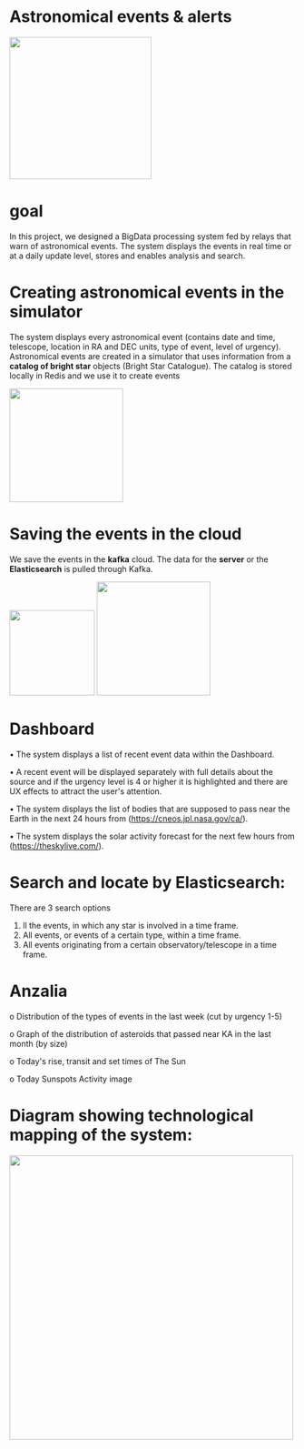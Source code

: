 # Astronomical events & alerts # 
 <img width="250" src="https://github.com/einav242/BIG-DATA/blob/main/images/WhatsApp%20Image%202023-07-25%20at%2014.58.58.jpeg">

# **goal**
In this project, we designed a BigData processing system fed by relays that warn of astronomical events.
The system displays the events in real time or at a daily update level, stores and enables analysis and search.

# **Creating astronomical events in the simulator**
The system displays every astronomical event (contains date and time, telescope, location in RA and DEC units, type of event, level of urgency).
Astronomical events are created in a simulator that uses information from a **catalog of bright star**  objects (Bright Star Catalogue).
The catalog is stored locally in Redis and we use it to create events


<img width="200" src="https://github.com/einav242/BIG-DATA/blob/main/images/REDIS.jpg">


# **Saving the events in the cloud** 
We save the events in the **kafka** cloud.
The data for the **server** or the **Elasticsearch** is pulled through Kafka.

 <img width="150" src="https://github.com/einav242/BIG-DATA/blob/main/images/kafka.png">
   <img width="200" src="https://github.com/einav242/BIG-DATA/blob/main/images/Elastic.png">

# **Dashboard**
• The system displays a list of recent event data within the Dashboard.

• A recent event will be displayed separately with full details about the source and if the urgency level is 4 or higher it is highlighted and there are UX effects to attract the user's attention.

• The system displays the list of bodies that are supposed to pass near the Earth in the next 24 hours from (https://cneos.jpl.nasa.gov/ca/).

• The system displays the solar activity forecast for the next few hours from (https://theskylive.com/).

# **Search and locate by Elasticsearch:**
There are 3 search options
1. ll the events, in which any star is involved in a time frame.
2. All events, or events of a certain type, within a time frame.
3. All events originating from a certain observatory/telescope in a time frame.

# **Anzalia**
o Distribution of the types of events in the last week (cut by urgency 1-5)

o Graph of the distribution of asteroids that passed near KA in the last month (by size)

o Today's rise, transit and set times of The Sun

o Today Sunspots Activity image

# Diagram showing technological mapping of the system:
<img  width="500" src="https://github.com/einav242/BIG-DATA/blob/main/images/system.png">


